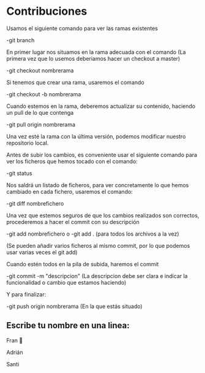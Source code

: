 # Contribuciones

Usamos el siguiente comando para ver las ramas existentes

-git branch

En primer lugar nos situamos en la rama adecuada con el comando (La primera vez que lo usemos deberiamos hacer un checkout a master)

-git checkout nombrerama

Si tenemos que crear una rama, usaremos el comando

-git checkout -b nombrerama

Cuando estemos en la rama, deberemos actualizar su contenido, haciendo un pull de lo que contenga

-git pull origin nombrerama

Una vez esté la rama con la última versión, podemos modificar nuestro repositorio local.

Antes de subir los cambios, es conveniente usar el siguiente comando para ver los ficheros que hemos tocado con el comando:

-git status

Nos saldrá un listado de ficheros, para ver concretamente lo que hemos cambiado en cada fichero, usaremos el comando:

-git diff nombrefichero

Una vez que estemos seguros de que los cambios realizados son correctos, procederemos a hacer el commit con su descripción

-git add nombrefichero 
o
-git add . (para todos los archivos a la vez)

(Se pueden añadir varios ficheros al mismo commit, por lo que podemos usar varias veces el git add)

Cuando estén todos en la pila de subida, haremos el commit

-git commit -m "descripcion" (La descripcion debe ser clara e indicar la funcionalidad o cambio que estamos haciendo)

Y para finalizar:

-git push origin nombrerama (En la que estás situado)

## Escribe tu nombre en una linea:

Fran 🥐 

Adrián

Santi
